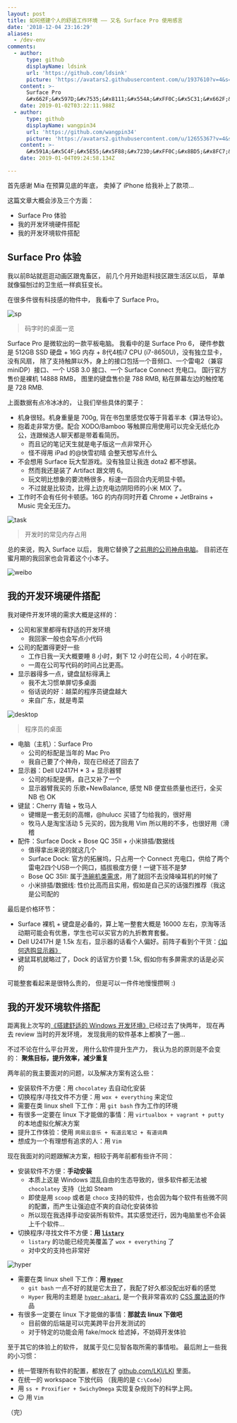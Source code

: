 ```yaml
---
layout: post
title: 如何搭建个人的舒适工作环境 —— 又名 Surface Pro 使用感言
date: '2018-12-04 23:16:29'
aliases:
  - /dev-env
comments:
  - author:
      type: github
      displayName: ldsink
      url: 'https://github.com/ldsink'
      picture: 'https://avatars2.githubusercontent.com/u/1937610?v=4&s=73'
    content: >-
      Surface Pro
      &#x662F;&#x597D;&#x7535;&#x8111;&#x554A;&#xFF0C;&#x5C31;&#x662F;&#x4E0D;&#x80FD;&#x73A9;&#x6E38;&#x620F;&#x3002;&#xFF1A;P
    date: 2019-01-02T03:22:11.988Z
  - author:
      type: github
      displayName: wangpin34
      url: 'https://github.com/wangpin34'
      picture: 'https://avatars2.githubusercontent.com/u/12655367?v=4&s=73'
    content: >-
      &#x591A;&#x5C4F;&#x5E55;&#x5F88;&#x723D;&#xFF0C;&#x8BD5;&#x8FC7;&#x4E00;&#x6B21;&#x5C31;&#x56DE;&#x4E0D;&#x53BB;&#x54C8;
    date: 2019-01-04T09:24:58.134Z

---
```


首先感谢 Mia 在预算见底的年底，
卖掉了 iPhone 给我补上了款项…

<!--more-->

这篇文章大概会涉及三个方面：

- Surface Pro 体验
- 我的开发环境硬件搭配
- 我的开发环境软件搭配


## Surface Pro 体验

我以前B站就逛逛动画区跟鬼畜区，
前几个月开始逛科技区跟生活区以后，
草单就像猫刨过的卫生纸一样疯狂变长。

在很多件很有科技感的物件中，
我看中了 Surface Pro。

![sp](/assets/pics/env/sp.jpg)
> 码字时的桌面一览

Surface Pro 是微软出的一款平板电脑。
我看中的是 Surface Pro 6，
硬件参数是 512GB SSD 硬盘 + 16G 内存 + 8代4核i7 CPU (i7-8650U)，没有独立显卡，没有风扇，
除了支持触屏以外，身上的接口包括一个音频口、一个雷电2（兼容 miniDP）接口、一个 USB 3.0 接口、一个 Surface Connect 充电口。
国行官方售价是裸机 14888 RMB，
图里的键盘售价是 788 RMB,
粘在屏幕左边的触控笔是 728 RMB.

上面数据有点冷冰冰的，
让我们举些具体的栗子：

- 机身很轻。机身重量是 700g, 背在书包里感觉仅等于背着半本《算法导论》。
- 抱着走非常方便。配合 XODO/Bamboo 等触屏应用使用可以完全无纸化办公，连跟候选人聊天都是带着看简历。
  - 而且记的笔记天生就是电子版这一点非常开心
  - 怪不得用 iPad 的@快雪初晴 会整天想写点什么
- 不会想用 Surface 玩大型游戏。没有独显让我连 dota2 都不想装。
  - 然而我还是装了 Artifact 跟文明 6。
  - 玩文明比想象的要流畅很多，标速一百回合内无明显卡顿。
  - 不过就是比较烫，比得上边充电边阴阳师的小米 MIX 了。
- 工作时不会有任何卡顿感。16G 的内存同时开着 Chrome + JetBrains + Music 完全无压力。

![task](/assets/pics/env/tasks.jpg)
> 开发时的常见内存占用

总的来说，购入 Surface 以后，
我用它替换了[之前用的公司神舟电脑][hasee-story]。
目前还在蜜月期的我回家也会背着这个小本子。

![weibo](/assets/pics/env/weibo.jpg)


## 我的开发环境硬件搭配

我对硬件开发环境的需求大概是这样的：

- 公司和家里都得有舒适的开发环境
  - 我回家一般也会写点小代码
- 公司的配置得更好一些
  - 工作日我一天大概要睡 8 小时，剩下 12 小时在公司，4 小时在家。
  - 一周在公司写代码的时间占比更高。
- 显示器得多一点，键盘鼠标得满上
  - 我不太习惯单屏切多桌面
  - 俗话说的好：越菜的程序员键盘越大
  - 来自广东，就是粤菜

![desktop](/assets/pics/env/desktop.jpg)
> 程序员的桌面

- 电脑（主机）：Surface Pro
  - 公司的标配是当年的 Mac Pro
  - 我自己要了个神舟，现在已经还了回去了
- 显示器：Dell U2417H * 3 + 显示器臂
  - 公司的标配是俩，自己又补了一个
  - 显示器臂我买的 乐歌+NewBalance, 感觉 NB 便宜些质量也还行，全买 NB 也 OK
- 键鼠：Cherry 青轴 + 牧马人
  - 键帽是一套无刻的高帽，@hulucc 买错了匀给我的，很好用
  - 牧马人是淘宝活动 5 元买的，因为我用 Vim 所以用的不多，也很好用（滑稽
- 配件：Surface Dock + Bose QC 35II + 小米排插/数据线
  - 值得拿出来说的就这几个
  - Surface Dock: 官方的拓展坞，只占用一个 Connect 充电口，供给了两个雷电2四个USB一个网口，插拔极度方便！一键下班不是梦
  - Bose QC 35II: 属于[洗碗机类需求][qc]，用了就回不去没降噪耳机的时候了
  - 小米排插/数据线: 性价比高而且实用，假如是自己买的话强烈推荐（我这是公司配的

最后是价格环节：

- Surface 裸机 + 键盘是必备的，算上笔一整套大概是 16000 左右，京淘等活动期可能会有优惠，学生也可以买官方的九折教育套餐。
- Dell U2417H 是 1.5k 左右，显示器的话看个人偏好。前阵子看到个干货：[《如何选购显示器》][monitor]
- 键鼠耳机就略过了，Dock 的话官方价要 1.5k, 假如你有多屏需求的话是必买的

可能整套看起来是很特么贵的，
但是可以一件件地慢慢攒啊 :)


## 我的开发环境软件搭配

距离我上次写的[《搭建舒适的 Windows 开发环境》][dev-env]已经过去了快两年，
现在再去 review 当时的开发环境，
发现我用的软件基本上都换了一圈…

不过不论在什么平台开发，
用什么软件提升生产力，
我认为总的原则是不会变的：
**聚焦目标，提升效率，减少重复**

两年前的我主要面对的问题，以及解决方案有这么些：

- 安装软件不方便：用 `chocolatey` 去自动化安装
- 切换程序/寻找文件不方便：用 `wox + everything` 来定位
- 需要在类 linux shell 下工作：用 `git bash` 作为工作的环境
- 有很多一定要在 linux 下才能做的事情：用 `virtualbox + vagrant + putty` 的本地虚拟化解决方案
- 提升工作体验：使用 `网易云音乐 + 有道云笔记 + 有道词典`
- 想成为一个有理想有追求的人：用 `Vim`

现在我面对的问题跟解决方案，相较于两年前都有些许不同：

- 安装软件不方便：**手动安装**
  - 本质上这是 Windows 混乱自由的生态导致的，很多软件都无法被 `chocolatey` 支持（比如 Steam
  - 即使是用 `scoop` 或者是 `choco` 支持的软件，也会因为每个软件有些微不同的配置，而产生让强迫症不爽的自动化安装体验
  - 所以现在我选择手动安装所有软件。其实感觉还行，因为电脑里也不会装上千个软件…
- 切换程序/寻找文件不方便：**用 [`listary`][listary]**
  - `listary` 的功能已经完美覆盖了 `wox + everything` 了
  - 对中文的支持也非常好

![hyper](/assets/pics/env/hyper.jpg)

- 需要在类 linux shell 下工作：**用 [`Hyper`][hyper]**
  - `git bash` 一点不好的就是它太丑了，我配了好久都没配出好看的感觉
  - `Hyper` 我用的主题是 [`hyper-akari`][akari], 是一个我非常喜欢的 [CSS 魔法哥][yui540]的作品
- 有很多一定要在 linux 下才能做的事情：**那就去 linux 下做吧**
  - 目前做的后端是可以完美跨平台开发测试的
  - 对于特定的功能会用 fake/mock 给滤掉，不妨碍开发体验

至于其它的体验上的软件，
就属于见仁见智各取所需的事情啦。
最后附上一些我的小习惯：

- 统一管理所有软件的配置，都放在了 [github.com/LKI/LKI][lki] 里面。
- 在统一的 workspace 下放代码 （我用的是 `C:\Code`）
- 用 `ss + Proxifier + SwichyOmega` 实现复杂规则下的科学上网。
- :wink: 用 `Vim`

（完）


[akari]: https://github.com/yui540/hyper-akari
[dev-env]: /windows-dev-env
[hasee-story]: /my-friend-ldsink
[hyper]: https://hyper.is/
[listary]: https://www.listary.com/
[monitor]: https://www.zhihu.com/question/35668312/answer/446745873
[qc]: https://zhuanlan.zhihu.com/p/20665153
[yui540]: https://yui540.graphics
[lki]: https://github.com/LKI/LKI
